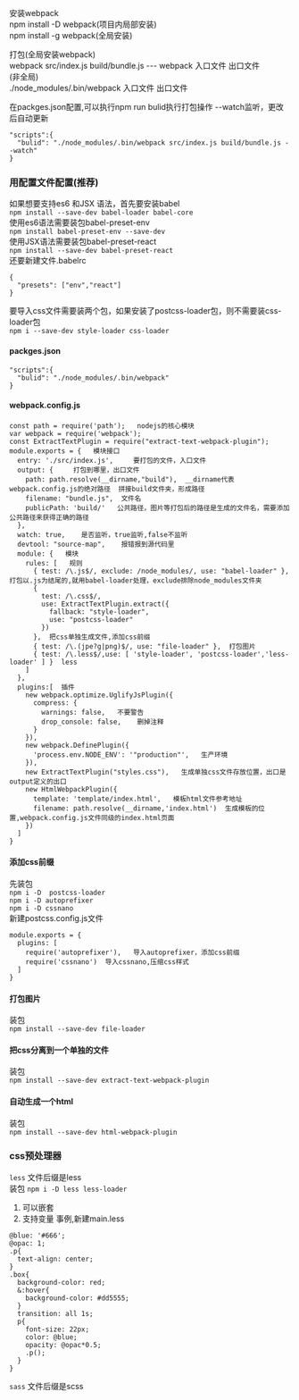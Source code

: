安装webpack  
npm install -D webpack(项目内局部安装)  
npm install -g webpack(全局安装)

打包(全局安装webpack)  
webpack src/index.js build/bundle.js --- webpack 入口文件 出口文件  
(非全局)  
./node_modules/.bin/webpack 入口文件 出口文件

在packges.json配置,可以执行npm run bulid执行打包操作    --watch监听，更改后自动更新
```
"scripts":{
  "bulid": "./node_modules/.bin/webpack src/index.js build/bundle.js --watch"
}
```


### 用配置文件配置(推荐)
如果想要支持es6 和JSX 语法，首先要安装babel  
`npm install --save-dev babel-loader babel-core`  
使用es6语法需要装包babel-preset-env  
`npm install babel-preset-env --save-dev`  
使用JSX语法需要装包babel-preset-react  
`npm install --save-dev babel-preset-react`  
还要新建文件.babelrc  
```
{
  "presets": ["env","react"]
}
```
要导入css文件需要装两个包，如果安装了postcss-loader包，则不需要装css-loader包  
`npm i --save-dev style-loader css-loader`
#### packges.json
```
"scripts":{
  "bulid": "./node_modules/.bin/webpack"
}
```
#### webpack.config.js
```
const path = require('path');   nodejs的核心模块
var webpack = require('webpack');
const ExtractTextPlugin = require("extract-text-webpack-plugin");
module.exports = {   模块接口
  entry: './src/index.js',     要打包的文件，入口文件
  output: {     打包到哪里，出口文件
    path: path.resolve(__dirname,"build"),  __dirname代表webpack.config.js的绝对路径  拼接build文件夹，形成路径
    filename: "bundle.js",  文件名
    publicPath: 'build/'   公共路径，图片等打包后的路径是生成的文件名，需要添加公共路径来获得正确的路径
  },
  watch: true,    是否监听，true监听,false不监听
  devtool: "source-map",    报错报到源代码里
  module: {   模块
    rules: [   规则
      { test: /\.js$/, exclude: /node_modules/, use: "babel-loader" }, 打包以.js为结尾的,就用babel-loader处理，exclude排除node_modules文件夹
      {
        test: /\.css$/,
        use: ExtractTextPlugin.extract({
          fallback: "style-loader",
          use: "postcss-loader"
        })
      },  把css单独生成文件,添加css前缀
      { test: /\.(jpe?g|png)$/, use: "file-loader" },  打包图片
      { test: /\.less$/,use: [ 'style-loader', 'postcss-loader','less-loader' ] }  less
    ]
  },
  plugins:[  插件
    new webpack.optimize.UglifyJsPlugin({
      compress: {
        warnings: false,   不要警告
        drop_console: false,    删掉注释
      }
    }),
    new webpack.DefinePlugin({
      'process.env.NODE_ENV': '"production"',   生产环境
    }),
    new ExtractTextPlugin("styles.css"),   生成单独css文件存放位置，出口是output定义的出口
    new HtmlWebpackPlugin({
      template: 'template/index.html',   模板html文件参考地址
      filename: path.resolve(__dirname,'index.html')  生成模板的位置,webpack.config.js文件同级的index.html页面
    })
  ]
}
```

#### 添加css前缀
先装包   
`npm i -D  postcss-loader`  
`npm i -D autoprefixer`  
`npm i -D cssnano`  
新建postcss.config.js文件
```
module.exports = {
  plugins: [
    require('autoprefixer'),   导入autoprefixer，添加css前缀
    require('cssnano')  导入cssnano,压缩css样式
  ]
}
```
#### 打包图片
装包  
`npm install --save-dev file-loader`
#### 把css分离到一个单独的文件
装包  
`npm install --save-dev extract-text-webpack-plugin`
#### 自动生成一个html
装包  
`npm install --save-dev html-webpack-plugin`

### css预处理器
`less` 文件后缀是less  
装包
`npm i -D less less-loader`
1. 可以嵌套
2. 支持变量
事例,新建main.less
```
@blue: '#666';
@opac: 1;
.p{
  text-align: center;
}
.box{
  background-color: red;
  &:hover{
    background-color: #dd5555;
  }
  transition: all 1s;
  p{
    font-size: 22px;
    color: @blue;
    opacity: @opac*0.5;
    .p();
  }
}
```

`sass` 文件后缀是scss
